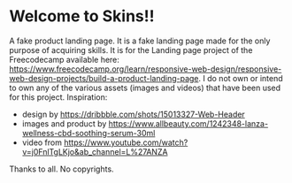 # Welcome to Skins!!
A fake product landing page.
It is a fake landing page made for the only purpose of acquiring skills. It is for the Landing page project of the Freecodecamp available here: https://www.freecodecamp.org/learn/responsive-web-design/responsive-web-design-projects/build-a-product-landing-page.
I do not own or intend to own any of the various assets (images and videos) that have been used for this project.
Inspiration:
- design by https://dribbble.com/shots/15013327-Web-Header
- images and product by https://www.allbeauty.com/1242348-lanza-wellness-cbd-soothing-serum-30ml
- video from https://www.youtube.com/watch?v=j0FnlTgLKjo&ab_channel=L%27ANZA

Thanks to all. No copyrights. 
